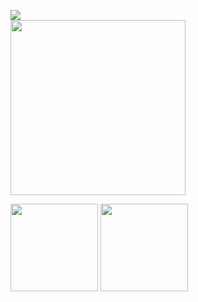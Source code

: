 <img src="https://hits.seeyoufarm.com/api/count/incr/badge.svg?url=https%3A%2F%2Fgithub.com%2Fbunubbv&count_bg=%23000000&title_bg=%23000000&icon=&icon_color=%23E7E7E7&title=&edge_flat=true"/><br>
<img src="https://github.com/bunubbv/bunubbv/assets/75381985/f9d911b6-1d1b-44b3-9f5e-18bc76aa5776" height="280">

<img src="https://github-readme-stats.vercel.app/api?username=bunubbv&show_icons=true&theme=dark#gh-dark-mode-only" height="140"> <img src="https://github-readme-stats.vercel.app/api/top-langs/?username=bunubbv&layout=compact&theme=dark#gh-dark-mode-only" height="140">
